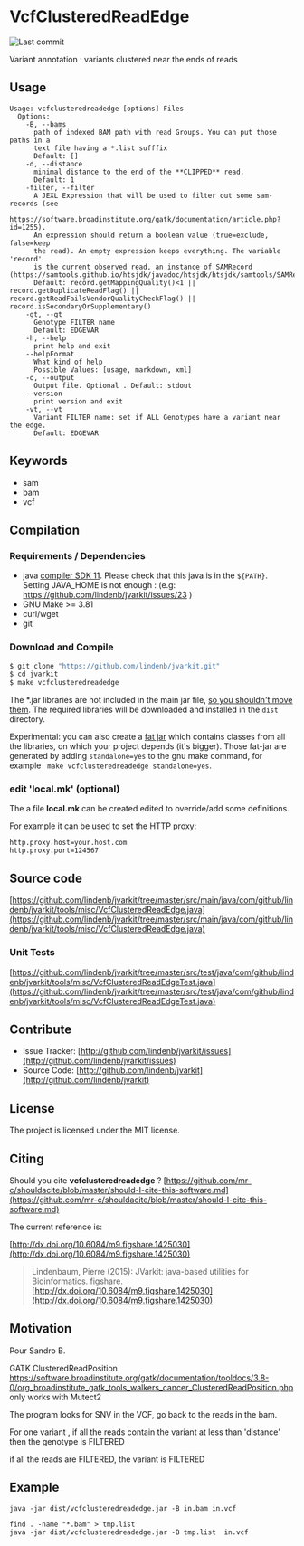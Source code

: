 # VcfClusteredReadEdge

![Last commit](https://img.shields.io/github/last-commit/lindenb/jvarkit.png)

Variant annotation :   variants clustered near the ends of reads


## Usage

```
Usage: vcfclusteredreadedge [options] Files
  Options:
    -B, --bams
      path of indexed BAM path with read Groups. You can put those paths in a 
      text file having a *.list sufffix
      Default: []
    -d, --distance
      minimal distance to the end of the **CLIPPED** read.
      Default: 1
    -filter, --filter
      A JEXL Expression that will be used to filter out some sam-records (see 
      https://software.broadinstitute.org/gatk/documentation/article.php?id=1255). 
      An expression should return a boolean value (true=exclude, false=keep 
      the read). An empty expression keeps everything. The variable 'record' 
      is the current observed read, an instance of SAMRecord (https://samtools.github.io/htsjdk/javadoc/htsjdk/htsjdk/samtools/SAMRecord.html).
      Default: record.getMappingQuality()<1 || record.getDuplicateReadFlag() || record.getReadFailsVendorQualityCheckFlag() || record.isSecondaryOrSupplementary()
    -gt, --gt
      Genotype FILTER name
      Default: EDGEVAR
    -h, --help
      print help and exit
    --helpFormat
      What kind of help
      Possible Values: [usage, markdown, xml]
    -o, --output
      Output file. Optional . Default: stdout
    --version
      print version and exit
    -vt, --vt
      Variant FILTER name: set if ALL Genotypes have a variant near the edge.
      Default: EDGEVAR

```


## Keywords

 * sam
 * bam
 * vcf


## Compilation

### Requirements / Dependencies

* java [compiler SDK 11](https://jdk.java.net/11/). Please check that this java is in the `${PATH}`. Setting JAVA_HOME is not enough : (e.g: https://github.com/lindenb/jvarkit/issues/23 )
* GNU Make >= 3.81
* curl/wget
* git


### Download and Compile

```bash
$ git clone "https://github.com/lindenb/jvarkit.git"
$ cd jvarkit
$ make vcfclusteredreadedge
```

The *.jar libraries are not included in the main jar file, [so you shouldn't move them](https://github.com/lindenb/jvarkit/issues/15#issuecomment-140099011 ).
The required libraries will be downloaded and installed in the `dist` directory.

Experimental: you can also create a [fat jar](https://stackoverflow.com/questions/19150811/) which contains classes from all the libraries, on which your project depends (it's bigger). Those fat-jar are generated by adding `standalone=yes` to the gnu make command, for example ` make vcfclusteredreadedge standalone=yes`.

### edit 'local.mk' (optional)

The a file **local.mk** can be created edited to override/add some definitions.

For example it can be used to set the HTTP proxy:

```
http.proxy.host=your.host.com
http.proxy.port=124567
```
## Source code 

[https://github.com/lindenb/jvarkit/tree/master/src/main/java/com/github/lindenb/jvarkit/tools/misc/VcfClusteredReadEdge.java](https://github.com/lindenb/jvarkit/tree/master/src/main/java/com/github/lindenb/jvarkit/tools/misc/VcfClusteredReadEdge.java)

### Unit Tests

[https://github.com/lindenb/jvarkit/tree/master/src/test/java/com/github/lindenb/jvarkit/tools/misc/VcfClusteredReadEdgeTest.java](https://github.com/lindenb/jvarkit/tree/master/src/test/java/com/github/lindenb/jvarkit/tools/misc/VcfClusteredReadEdgeTest.java)


## Contribute

- Issue Tracker: [http://github.com/lindenb/jvarkit/issues](http://github.com/lindenb/jvarkit/issues)
- Source Code: [http://github.com/lindenb/jvarkit](http://github.com/lindenb/jvarkit)

## License

The project is licensed under the MIT license.

## Citing

Should you cite **vcfclusteredreadedge** ? [https://github.com/mr-c/shouldacite/blob/master/should-I-cite-this-software.md](https://github.com/mr-c/shouldacite/blob/master/should-I-cite-this-software.md)

The current reference is:

[http://dx.doi.org/10.6084/m9.figshare.1425030](http://dx.doi.org/10.6084/m9.figshare.1425030)

> Lindenbaum, Pierre (2015): JVarkit: java-based utilities for Bioinformatics. figshare.
> [http://dx.doi.org/10.6084/m9.figshare.1425030](http://dx.doi.org/10.6084/m9.figshare.1425030)


## Motivation

Pour Sandro B.

GATK ClusteredReadPosition https://software.broadinstitute.org/gatk/documentation/tooldocs/3.8-0/org_broadinstitute_gatk_tools_walkers_cancer_ClusteredReadPosition.php  only works with Mutect2

The program looks for SNV in the VCF, go back to the reads in the bam.

For one variant , if all the reads contain the variant at less than 'distance' then the genotype is FILTERED

if all the reads are FILTERED, the variant is FILTERED


## Example

```
java -jar dist/vcfclusteredreadedge.jar -B in.bam in.vcf
```

```
find . -name "*.bam" > tmp.list 
java -jar dist/vcfclusteredreadedge.jar -B tmp.list  in.vcf
```



